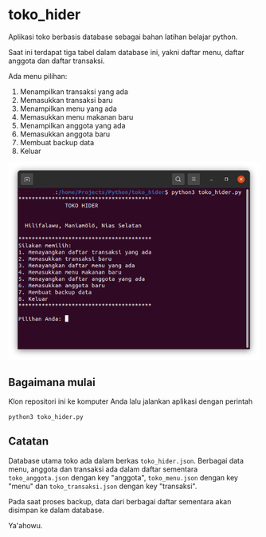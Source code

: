 # toko_hider

Aplikasi toko berbasis database sebagai bahan latihan belajar python.

Saat ini terdapat tiga tabel dalam database ini, yakni daftar menu, daftar anggota dan daftar transaksi.

Ada menu pilihan:
1. Menampilkan transaksi yang ada
2. Memasukkan transaksi baru
3. Menampilkan menu yang ada
4. Memasukkan menu makanan baru
5. Menampilkan anggota yang ada
6. Memasukkan anggota baru
7. Membuat backup data 
8. Keluar

![Toko Hider](./toko_hider.png)


## Bagaimana mulai

Klon repositori ini ke komputer Anda lalu jalankan aplikasi dengan perintah
```
python3 toko_hider.py
```


## Catatan

Database utama toko ada dalam berkas `toko_hider.json`. Berbagai data menu, anggota dan transaksi ada dalam daftar sementara `toko_anggota.json` dengan key "anggota", `toko_menu.json` dengan key "menu" dan `toko_transaksi.json` dengan key "transaksi".

Pada saat proses backup, data dari berbagai daftar sementara akan disimpan ke dalam database.

Ya'ahowu.


